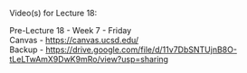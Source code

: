 Video(s) for Lecture 18:

Pre-Lecture 18 - Week 7 - Friday  
Canvas - https://canvas.ucsd.edu/  
Backup - https://drive.google.com/file/d/11v7DbSNTUjnB8O-tLeLTwAmX9DwK9mRo/view?usp=sharing
